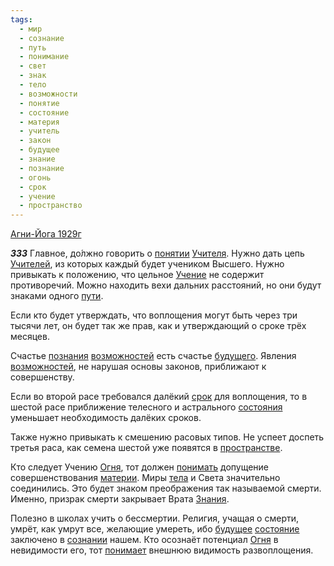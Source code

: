 ```yaml
---
tags:
  - мир
  - сознание
  - путь
  - понимание
  - свет
  - знак
  - тело
  - возможности
  - понятие
  - состояние
  - материя
  - учитель
  - закон
  - будущее
  - знание
  - познание
  - огонь
  - срок
  - учение
  - пространство
---
```


[Агни-Йога 1929г](/agni/1929)

___333___
Главное, до́лжно говорить о [понятии](/tag/#понятие) [Учителя](/tag/#учитель). Нужно дать цепь [Учителей](/tag/#учитель), из которых каждый будет учеником Высшего. Нужно привыкать к положению, что цельное [Учение](/tag/#учение) не содержит противоречий. Можно находить вехи дальних расстояний, но они будут знаками одного [пути](/tag/#путь).   

Если кто будет утверждать, что воплощения могут быть через три тысячи лет, он будет так же прав, как и утверждающий о сроке трёх месяцев.   

Счастье [познания](/tag/#познание) [возможностей](/tag/#возможности) есть счастье [будущего](/tag/#[будущее](/tag/#будущее)). Явления [возможностей](/tag/#возможности), не нарушая основы законов, приближают к совершенству.   

Если во второй расе требовался далёкий [срок](/tag/#срок) для воплощения, то в шестой расе приближение телесного и астрального [состояния](/tag/#[состояние](/tag/#состояние)) уменьшает необходимость далёких сроков.   

Также нужно привыкать к смешению расовых типов. Не успеет доспеть третья раса, как семена шестой уже появятся в [пространстве](/tag/#пространство).   

Кто следует Учению [Огня](/tag/#огонь), тот должен [понимать](/tag/#понимание) допущение совершенствования [материи](/tag/#материя). Миры [тела](/tag/#тело) и Света значительно соединились. Это будет знаком преображения так называемой смерти. Именно, призрак смерти закрывает Врата [Знания](/tag/#[знание](/tag/#знание)).   

Полезно в школах учить о бессмертии. Религия, учащая о смерти, умрёт, как умрут все, желающие умереть, ибо [будущее](/tag/#будущее) [состояние](/tag/#состояние) заключено в [сознании](/tag/#сознание) нашем. Кто осознаёт потенциал [Огня](/tag/#огонь) в невидимости его, тот [понимает](/tag/#понимание) внешнюю видимость развоплощения.